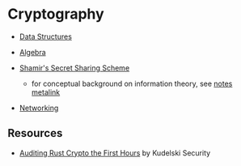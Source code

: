 # Cryptography

* [Data Structures](./primitives)
* [Algebra](./algebra)

* [Shamir's Secret Sharing Scheme](./erasure/ssss)
    * for conceptual background on information theory, see [notes metalink](https://github.com/AmarRSingh/notes/tree/master/Cryptography/InformationTheory)

* [Networking](./p2p)

## Resources

* [Auditing Rust Crypto the First Hours](https://research.kudelskisecurity.com/2019/02/07/auditing-rust-crypto-the-first-hours/) by Kudelski Security